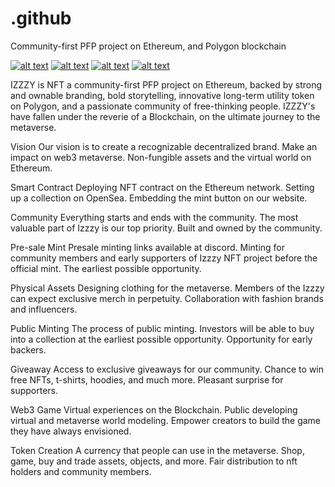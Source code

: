 # .github
Community-first PFP project on Ethereum, and Polygon blockchain

[![alt text][1.1]][1]
[![alt text][2.1]][2]
[![alt text][3.1]][3]
[![alt text][4.1]][4]

[1.1]: https://i.imgur.com/ckarvJq.png (discord)
[2.1]: https://i.imgur.com/xozRmO6.png (github)
[3.1]: https://i.imgur.com/2ZtkugE.png (linkedin)
[4.1]: https://i.imgur.com/9HQg17g.png (twitter)

[1]: https://discord.gg/RMka34MTEC
[2]: https://github.com/izzzy-xyz
[3]: https://www.linkedin.com/company/izzzy/
[4]: https://twitter.com/izzzy_xyz

IZZZY is NFT a community-first PFP project on Ethereum, backed by strong and ownable branding, bold storytelling, innovative long-term utility token on Polygon, and a passionate community of free-thinking people. IZZZY's have fallen under the reverie of a Blockchain, on the ultimate journey to the metaverse.

Vision
Our vision is to create a recognizable decentralized brand. Make an impact on web3 metaverse. Non-fungible assets and the virtual world on Ethereum.

Smart Contract
Deploying NFT contract on the Ethereum network. Setting up a collection on OpenSea. Embedding the mint button on our website.

Community
Everything starts and ends with the community. The most valuable part of Izzzy is our top priority. Built and owned by the community.

Pre-sale Mint
Presale minting links available at discord. Minting for community members and early supporters of Izzzy NFT project before the official mint. The earliest possible opportunity.

Physical Assets
Designing clothing for the metaverse. Members of the Izzzy can expect exclusive merch in perpetuity. Collaboration with fashion brands and influencers.

Public Minting
The process of public minting. Investors will be able to buy into a collection at the earliest possible opportunity. Opportunity for early backers.

Giveaway
Access to exclusive giveaways for our community. Chance to win free NFTs, t-shirts, hoodies, and much more. Pleasant surprise for supporters.

Web3 Game
Virtual experiences on the Blockchain. Public developing virtual and metaverse world modeling. Empower creators to build the game they have always envisioned.

Token Creation
A currency that people can use in the metaverse. Shop, game, buy and trade assets, objects, and more. Fair distribution to nft holders and community members.
